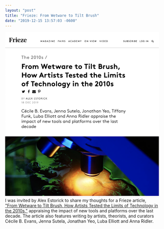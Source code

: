 ```yaml
---
layout: "post"
title: "Frieze: From Wetware to Tilt Brush"
date: "2019-12-15 13:57:03 -0600"
---
```

<img src="/assets/images/friezeart.png" align="left" style="padding-right:10px;">
<p>
I was invited by Alex Estorick to share my thoughts for a Frieze article, <a href="https://frieze.com/article/wetware-tilt-brush-how-artists-tested-limits-technology-2010s">"From Wetware to Tilt Brush, How Artists Tested the Limits of Technology in the 2010s,"</a> appraising the impact of new tools and platforms over the last decade. The article also features writing by artists, theorists, and curators Cécile B. Evans, Jenna Sutela, Jonathan Yeo, Luba Elliott and Anna Ridler.<br /><br />
